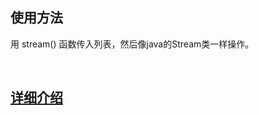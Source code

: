 ## 使用方法
用 stream() 函数传入列表，然后像java的Stream类一样操作。

<br/>

## [详细介绍](https://blog.csdn.net/u013595395/article/details/108772974)
